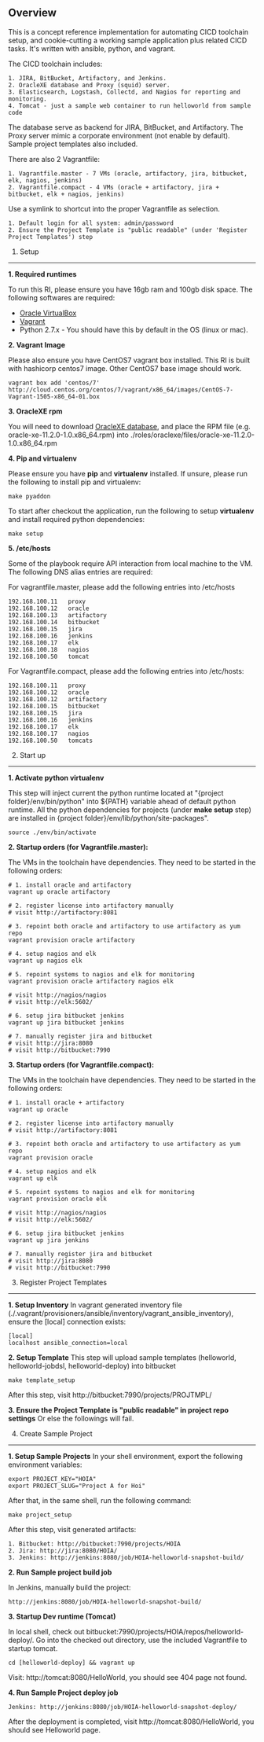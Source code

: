 Overview
----------

This is a concept reference implementation for automating CICD toolchain setup, and cookie-cutting a working sample application plus related CICD tasks. It's written with ansible, python, and vagrant.

The CICD toolchain includes:

    1. JIRA, BitBucket, Artifactory, and Jenkins.
    2. OracleXE database and Proxy (squid) server.
    3. Elasticsearch, Logstash, Collectd, and Nagios for reporting and monitoring.
    4. Tomcat - just a sample web container to run helloworld from sample code

The database serve as backend for JIRA, BitBucket, and Artifactory. The Proxy server mimic a corporate environment (not enable by default). Sample project templates also included.

There are also 2 Vagrantfile:

    1. Vagrantfile.master - 7 VMs (oracle, artifactory, jira, bitbucket, elk, nagios, jenkins)
    2. Vagrantfile.compact - 4 VMs (oracle + artifactory, jira + bitbucket, elk + nagios, jenkins)

Use a symlink to shortcut into the proper Vagrantfile as selection.

    1. Default login for all system: admin/password
    2. Ensure the Project Template is "public readable" (under 'Register Project Templates') step

1. Setup
-----
**1. Required runtimes**

To run this RI, please ensure you have 16gb ram and 100gb disk space. The following softwares are required:

- [Oracle VirtualBox](https://www.virtualbox.org/wiki/Downloads)
- [Vagrant](https://www.vagrantup.com/downloads.html)
- Python 2.7.x - You should have this by default in the OS (linux or mac).

**2. Vagrant Image**

Please also ensure you have CentOS7 vagrant box installed. This RI is built with hashicorp centos7 image. Other CentOS7 base image should work.

    vagrant box add 'centos/7' http://cloud.centos.org/centos/7/vagrant/x86_64/images/CentOS-7-Vagrant-1505-x86_64-01.box

**3. OracleXE rpm**

You will need to download [OracleXE database](http://technet.oracle.com), and place the RPM file (e.g. oracle-xe-11.2.0-1.0.x86_64.rpm) into ./roles/oraclexe/files/oracle-xe-11.2.0-1.0.x86_64.rpm

**4. Pip and virtualenv**

Please ensure you have **pip** and **virtualenv** installed. If unsure, please run the following to install pip and virtualenv:

    make pyaddon

To start after checkout the application, run the following to setup **virtualenv** and install required python dependencies:

    make setup

**5. /etc/hosts**

Some of the playbook require API interaction from local machine to the VM. The following DNS alias entries are required:

For vagrantfile.master, please add the following entries into /etc/hosts

    192.168.100.11   proxy
    192.168.100.12   oracle
    192.168.100.13   artifactory
    192.168.100.14   bitbucket
    192.168.100.15   jira
    192.168.100.16   jenkins
    192.168.100.17   elk
    192.168.100.18   nagios
    192.168.100.50	 tomcat

For Vagrantfile.compact, please add the following entries into /etc/hosts:

    192.168.100.11   proxy
    192.168.100.12   oracle
    192.168.100.12   artifactory
    192.168.100.15   bitbucket
    192.168.100.15   jira
    192.168.100.16   jenkins
    192.168.100.17   elk
    192.168.100.17   nagios
    192.168.100.50	 tomcats

2. Start up
-----------
**1. Activate python virtualenv**

This step will inject current the python runtime located at "{project folder}/env/bin/python" into \${PATH} variable ahead of default python runtime. All the python dependencies for projects (under **make setup** step) are installed in {project folder}/env/lib/python/site-packages".

    source ./env/bin/activate

**2. Startup orders (for Vagrantfile.master):**

The VMs in the toolchain have dependencies. They need to be started in the following orders:

    # 1. install oracle and artifactory
    vagrant up oracle artifactory

    # 2. register license into artifactory manually
    # visit http://artifactory:8081

    # 3. repoint both oracle and artifactory to use artifactory as yum repo
    vagrant provision oracle artifactory

    # 4. setup nagios and elk
    vagrant up nagios elk

    # 5. repoint systems to nagios and elk for monitoring
    vagrant provision oracle artifactory nagios elk

    # visit http://nagios/nagios
    # visit http://elk:5602/

    # 6. setup jira bitbucket jenkins
    vagrant up jira bitbucket jenkins

    # 7. manually register jira and bitbucket
    # visit http://jira:8080
    # visit http://bitbucket:7990

**3. Startup orders (for Vagrantfile.compact):**

The VMs in the toolchain have dependencies. They need to be started in the following orders:

    # 1. install oracle + artifactory
    vagrant up oracle

    # 2. register license into artifactory manually
    # visit http://artifactory:8081

    # 3. repoint both oracle and artifactory to use artifactory as yum repo
    vagrant provision oracle

    # 4. setup nagios and elk
    vagrant up elk

    # 5. repoint systems to nagios and elk for monitoring
    vagrant provision oracle elk

    # visit http://nagios/nagios
    # visit http://elk:5602/

    # 6. setup jira bitbucket jenkins
    vagrant up jira jenkins

    # 7. manually register jira and bitbucket
    # visit http://jira:8080
    # visit http://bitbucket:7990


3. Register Project Templates
--------------------------
**1. Setup Inventory**
In vagrant generated inventory file (./.vagrant/provisioners/ansible/inventory/vagrant_ansible_inventory), ensure the [local] connection exists:

    [local]
    localhost ansible_connection=local

**2. Setup Template**
This step will upload sample templates (helloworld, helloworld-jobdsl, helloworld-deploy) into bitbucket

    make template_setup

After this step, visit http://bitbucket:7990/projects/PROJTMPL/

**3. Ensure the Project Template is "public readable" in project repo settings**
Or else the followings will fail.

4. Create Sample Project
-----------------------
**1. Setup Sample Projects**
In your shell environment, export the following environment variables:

    export PROJECT_KEY="HOIA"
    export PROJECT_SLUG="Project A for Hoi"

After that, in the same shell, run the following command:

    make project_setup

After this step, visit generated artifacts:

    1. Bitbucket: http://bitbucket:7990/projects/HOIA
    2. Jira: http://jira:8080/HOIA/
    3. Jenkins: http://jenkins:8080/job/HOIA-helloworld-snapshot-build/

**2. Run Sample project build job**

In Jenkins, manually build the project:

    http://jenkins:8080/job/HOIA-helloworld-snapshot-build/

**3. Startup Dev runtime (Tomcat)**

In local shell, check out bitbucket:7990/projects/HOIA/repos/helloworld-deploy/.
Go into the checked out directory, use the included Vagrantfile to startup tomcat.

    cd [helloworld-deploy] && vagrant up

Visit: http://tomcat:8080/HelloWorld, you should see 404 page not found.

**4. Run Sample Project deploy job**

    Jenkins: http://jenkins:8080/job/HOIA-helloworld-snapshot-deploy/

After the deployment is completed, visit http://tomcat:8080/HelloWorld, you should see Helloworld page.
